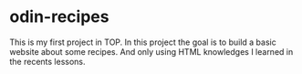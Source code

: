 # odin-recipes
This is my first project in TOP. 
In this project the goal is to build a basic website about some recipes. And only using HTML knowledges I learned in the recents lessons.